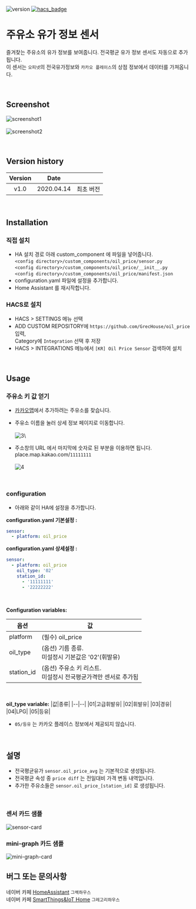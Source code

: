 ![version](https://img.shields.io/badge/version-1.0-blue)
[![hacs_badge](https://img.shields.io/badge/HACS-Custom-orange.svg)](https://github.com/custom-components/hacs)

# 주유소 유가 정보 센서

즐겨찾는 주유소의 유가 정보를 보여줍니다. 전국평균 유가 정보 센서도 자동으로 추가됩니다.\
이 센서는 `오피넷`의 전국유가정보와 `카카오 플레이스`의 상점 정보에서 데이터를 가져옵니다.

<br>

## Screenshot
![screenshot1](https://user-images.githubusercontent.com/49514473/79197668-1b227700-7e6d-11ea-9208-cca012131709.png)\
\
![screenshot2](https://user-images.githubusercontent.com/49514473/79197659-18278680-7e6d-11ea-88b8-bcfd945f3080.png)

<br>

## Version history
| Version | Date        |               |
| :-----: | :---------: | ------------- |
| v1.0    | 2020.04.14  | 최초 버전 |

<br>


## Installation

### 직접 설치
- HA 설치 경로 아래 custom_component 에 파일을 넣어줍니다.
<br>`<config directory>/custom_components/oil_price/sensor.py`
<br>`<config directory>/custom_components/oil_price/__init__.py`
<br>`<config directory>/custom_components/oil_price/manifest.json`
- configuration.yaml 파일에 설정을 추가합니다.
- Home Assistant 를 재시작합니다.

### HACS로 설치
- HACS > SETTINGS 메뉴 선택
- ADD CUSTOM REPOSITORY에 `https://github.com/GrecHouse/oil_price` 입력, \
  Category에 `Integration` 선택 후 저장
- HACS > INTEGRATIONS 메뉴에서 `[KR] Oil Price Sensor` 검색하여 설치

<br>

## Usage

### 주유소 키 값 얻기
- [카카오맵](https://map.kakao.com/)에서 추가하려는 주유소를 찾습니다.
- 주유소 이름을 눌러 상세 정보 페이지로 이동합니다.\
\
![3](https://user-images.githubusercontent.com/49514473/79194363-60dc4100-7e67-11ea-9fc0-814246e35239.png)\

- 주소창의 URL 에서 마지막에 숫자로 된 부분을 이용하면 됩니다.\
place.map.kakao.com/`11111111`\
\
![4](https://user-images.githubusercontent.com/49514473/79194371-633e9b00-7e67-11ea-94d7-7b8ee241e121.png)

<br>

### configuration
- 아래와 같이 HA에 설정을 추가합니다.

**configuration.yaml 기본설정 :**
```yaml
sensor:
  - platform: oil_price
```

**configuration.yaml 상세설정 :**
```yaml
sensor:
  - platform: oil_price
    oil_type: '02'  
    station_id:
      - '11111111'
      - '22222222'
```

<br>

**Configuration variables:**

|옵션|값|
|--|--|
|platform| (필수) oil_price |
|oil_type| (옵션) 기름 종류.<br>미설정시 기본값은 '02'(휘발유) |
|station_id| (옵션) 주유소 키 리스트.<br>미설정시 전국평균가격만 센서로 추가됨 |
<br>

**oil_type variable:**
|값|종류|
|--|--|
|01|고급휘발유|
|02|휘발유|
|03|경유|
|04|LPG|
|05|등유|

- `05/등유` 는 카카오 플레이스 정보에서 제공되지 않습니다.
<br>

## 설명
- 전국평균유가 `sensor.oil_price_avg` 는 기본적으로 생성됩니다.
- 전국평균 속성 중 `price diff` 는 전일대비 가격 변동 내역입니다.
- 추가한 주유소들은 `sensor.oil_price_[station_id]` 로 생성됩니다.

<br>

### 센서 카드 샘플
![sensor-card](https://user-images.githubusercontent.com/49514473/79198317-4194e200-7e6e-11ea-83ad-b52e0e2ef1ca.png)

### mini-graph 카드 샘플
![mini-graph-card](https://user-images.githubusercontent.com/49514473/79198311-3f328800-7e6e-11ea-84b1-3d10e17e58ce.png)


## 버그 또는 문의사항
네이버 카페 [HomeAssistant](https://cafe.naver.com/koreassistant/) `그렉하우스` \
네이버 카페 [SmartThings&IoT Home](https://cafe.naver.com/stsmarthome/) `그레고리하우스`



